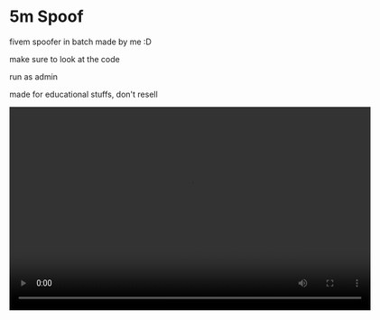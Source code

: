 # 5m Spoof
fivem spoofer in batch made by me :D

make sure to look at the code

run as admin

made for educational stuffs, don't resell

<video width="640" height="360" controls>
  <source src="https://github.com/M1noa/5m-spoof/raw/refs/heads/main/showcase.mp4" type="video/mp4">
  Your browser does not support the video tag.
</video>
